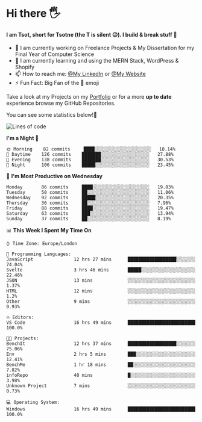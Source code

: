 # Hi there :raised_hand_with_fingers_splayed:
#### I am Tsot, short for Tsotne (the T is silent :wink:). I build & break stuff :space_invader:
- :telescope: I am currently working on Freelance Projects & My Dissertation for my Final Year of Computer Science
- :seedling: I am currently learning and using the MERN Stack, WordPress & Shopify
- :mailbox: How to reach me: [@My LinkedIn](https://www.linkedin.com/in/tsotne-gvadzabia/) or [@My Website](https://tsotnegvadzabia.me/contact)
- :zap: Fun Fact: Big Fan of the :space_invader: emoji

Take a look at my Projects on my [Portfolio](https://tsotnegvadzabia.me/) or for a more **up to date** experience browse my GitHub Repositories.

You can see some statistics below!:space_invader:
<!--START_SECTION:waka-->
![Lines of code](https://img.shields.io/badge/From%20Hello%20World%20I%27ve%20Written-3.5%20million%20lines%20of%20code-blue)

**I'm a Night 🦉** 

```text
🌞 Morning    82 commits     ████░░░░░░░░░░░░░░░░░░░░░   18.14% 
🌆 Daytime    126 commits    ███████░░░░░░░░░░░░░░░░░░   27.88% 
🌃 Evening    138 commits    ███████░░░░░░░░░░░░░░░░░░   30.53% 
🌙 Night      106 commits    █████░░░░░░░░░░░░░░░░░░░░   23.45%

```
📅 **I'm Most Productive on Wednesday** 

```text
Monday       86 commits     ████░░░░░░░░░░░░░░░░░░░░░   19.03% 
Tuesday      50 commits     ██░░░░░░░░░░░░░░░░░░░░░░░   11.06% 
Wednesday    92 commits     █████░░░░░░░░░░░░░░░░░░░░   20.35% 
Thursday     36 commits     ██░░░░░░░░░░░░░░░░░░░░░░░   7.96% 
Friday       88 commits     ████░░░░░░░░░░░░░░░░░░░░░   19.47% 
Saturday     63 commits     ███░░░░░░░░░░░░░░░░░░░░░░   13.94% 
Sunday       37 commits     ██░░░░░░░░░░░░░░░░░░░░░░░   8.19%

```


📊 **This Week I Spent My Time On** 

```text
⌚︎ Time Zone: Europe/London

💬 Programming Languages: 
JavaScript               12 hrs 27 mins      ██████████████████░░░░░░░   74.04% 
Svelte                   3 hrs 46 mins       █████░░░░░░░░░░░░░░░░░░░░   22.46% 
JSON                     13 mins             ░░░░░░░░░░░░░░░░░░░░░░░░░   1.37% 
HTML                     12 mins             ░░░░░░░░░░░░░░░░░░░░░░░░░   1.2% 
Other                    9 mins              ░░░░░░░░░░░░░░░░░░░░░░░░░   0.93%

🔥 Editors: 
VS Code                  16 hrs 49 mins      █████████████████████████   100.0%

🐱‍💻 Projects: 
BenchIt                  12 hrs 37 mins      ██████████████████░░░░░░░   75.06% 
Env                      2 hrs 5 mins        ███░░░░░░░░░░░░░░░░░░░░░░   12.41% 
BenchMe                  1 hr 18 mins        ██░░░░░░░░░░░░░░░░░░░░░░░   7.82% 
infoRepo                 40 mins             █░░░░░░░░░░░░░░░░░░░░░░░░   3.98% 
Unknown Project          7 mins              ░░░░░░░░░░░░░░░░░░░░░░░░░   0.73%

💻 Operating System: 
Windows                  16 hrs 49 mins      █████████████████████████   100.0%

```


<!--END_SECTION:waka-->
